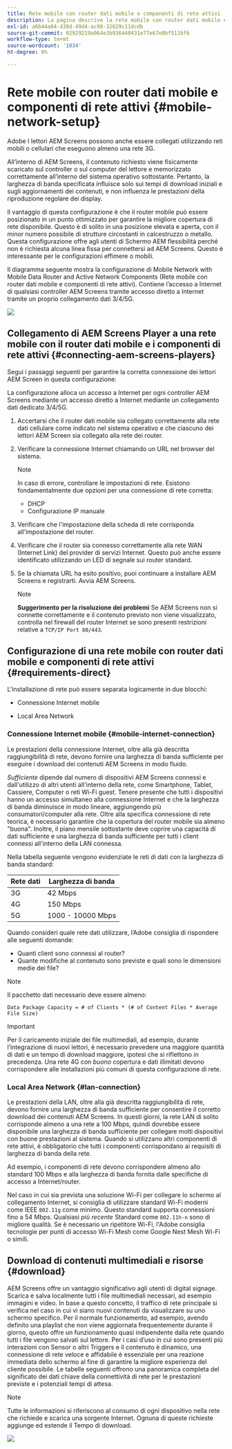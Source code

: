 ```yaml
---
title: Rete mobile con router dati mobile e componenti di rete attivi
description: La pagina descrive la rete mobile con router dati mobile e componenti di rete attivi
exl-id: a6b44a04-438d-49d4-ac98-32629c11dcdb
source-git-commit: 02929219a064e3b936440431e77e67e0bf511bf6
workflow-type: tm+mt
source-wordcount: '1034'
ht-degree: 0%

---
```


# Rete mobile con router dati mobile e componenti di rete attivi {#mobile-network-setup}

Adobe I lettori AEM Screens possono anche essere collegati utilizzando reti mobili o cellulari che eseguono almeno una rete 3G.

All’interno di AEM Screens, il contenuto richiesto viene fisicamente scaricato sul controller o sul computer del lettore e memorizzato correttamente all’interno del sistema operativo sottostante. Pertanto, la larghezza di banda specificata influisce solo sui tempi di download iniziali e sugli aggiornamenti dei contenuti, e non influenza le prestazioni della riproduzione regolare dei display.

Il vantaggio di questa configurazione è che il router mobile può essere posizionato in un punto ottimizzato per garantire la migliore copertura di rete disponibile. Questo è di solito in una posizione elevata e aperta, con il minor numero possibile di strutture circostanti in calcestruzzo o metallo.
Questa configurazione offre agli utenti di Schermo AEM flessibilità perché non è richiesta alcuna linea fissa per connettersi ad AEM Screens. Questo è interessante per le configurazioni effimere o mobili.

Il diagramma seguente mostra la configurazione di Mobile Network with Mobile Data Router and Active Network Components (Rete mobile con router dati mobile e componenti di rete attivi). Contiene l’accesso a Internet di qualsiasi controller AEM Screens tramite accesso diretto a Internet tramite un proprio collegamento dati 3/4/5G.

![](/help/using/assets/mobile-network-1.png)

## Collegamento di AEM Screens Player a una rete mobile con il router dati mobile e i componenti di rete attivi {#connecting-aem-screens-players}

Segui i passaggi seguenti per garantire la corretta connessione dei lettori AEM Screen in questa configurazione:

La configurazione alloca un accesso a Internet per ogni controller AEM Screens mediante un accesso diretto a Internet mediante un collegamento dati dedicato 3/4/5G.

1. Accertarsi che il router dati mobile sia collegato correttamente alla rete dati cellulare come indicato nel sistema operativo e che ciascuno dei lettori AEM Screen sia collegato alla rete dei router.
1. Verificare la connessione Internet chiamando un URL nel browser del sistema.

   >[!NOTE]
   >In caso di errore, controllare le impostazioni di rete. Esistono fondamentalmente due opzioni per una connessione di rete corretta:
   >* DHCP
   >* Configurazione IP manuale

1. Verificare che l&#39;impostazione della scheda di rete corrisponda all&#39;impostazione del router.

1. Verificare che il router sia connesso correttamente alla rete WAN (Internet Link) del provider di servizi Internet. Questo può anche essere identificato utilizzando un LED di segnale sui router standard.
1. Se la chiamata URL ha esito positivo, puoi continuare a installare AEM Screens e registrarti. Avvia AEM Screens.

   >[!NOTE]
   >**Suggerimento per la risoluzione dei problemi**
   >Se AEM Screens non si connette correttamente e il contenuto previsto non viene visualizzato, controlla nel firewall del router Internet se sono presenti restrizioni relative a `TCP/IP Port 80/443`.


## Configurazione di una rete mobile con router dati mobile e componenti di rete attivi {#requirements-direct}

L&#39;installazione di rete può essere separata logicamente in due blocchi:

* Connessione Internet mobile

* Local Area Network

### Connessione Internet mobile {#mobile-internet-connection}

Le prestazioni della connessione Internet, oltre alla già descritta raggiungibilità di rete, devono fornire una larghezza di banda sufficiente per eseguire i download dei contenuti AEM Screens in modo fluido.

*Sufficiente* dipende dal numero di dispositivi AEM Screens connessi e dall&#39;utilizzo di altri utenti all&#39;interno della rete, come Smartphone, Tablet, Cassiere, Computer o reti Wi-Fi guest.
Tenere presente che tutti i dispositivi hanno un accesso simultaneo alla connessione Internet e che la larghezza di banda diminuisce in modo lineare, aggiungendo più consumatori/computer alla rete.
Oltre alla specifica connessione di rete teorica, è necessario garantire che la copertura del router mobile sia almeno &quot;buona&quot;. Inoltre, il piano mensile sottostante deve coprire una capacità di dati sufficiente e una larghezza di banda sufficiente per tutti i client connessi all&#39;interno della LAN connessa.

Nella tabella seguente vengono evidenziate le reti di dati con la larghezza di banda standard:

| Rete dati | Larghezza di banda |
|--- |--- |
| 3G | 42 Mbps |
| 4G | 150 Mbps |
| 5G | 1000 - 10000 Mbps |

Quando consideri quale rete dati utilizzare, l’Adobe consiglia di rispondere alle seguenti domande:

* Quanti client sono connessi al router?
* Quante modifiche al contenuto sono previste e quali sono le dimensioni medie dei file?

>[!NOTE]
>
>Il pacchetto dati necessario deve essere almeno:
>
>`Data Package Capacity = # of Clients * (# of Content Files * Average File Size)`

>[!IMPORTANT]
>
>Per il caricamento iniziale dei file multimediali, ad esempio, durante l’integrazione di nuovi lettori, è necessario prevedere una maggiore quantità di dati e un tempo di download maggiore, ipotesi che si riflettono in precedenza. Una rete 4G con *buono* copertura e dati illimitati devono corrispondere alle installazioni più comuni di questa configurazione di rete.


### Local Area Network {#lan-connection}

Le prestazioni della LAN, oltre alla già descritta raggiungibilità di rete, devono fornire una larghezza di banda sufficiente per consentire il corretto download dei contenuti AEM Screens. In questi giorni, la rete LAN di solito corrisponde almeno a una rete a 100 Mbps, quindi dovrebbe essere disponibile una larghezza di banda sufficiente per collegare molti dispositivi con buone prestazioni al sistema. Quando si utilizzano altri componenti di rete attivi, è obbligatorio che tutti i componenti corrispondano ai requisiti di larghezza di banda della rete.

Ad esempio, i componenti di rete devono corrispondere almeno allo standard 100 Mbps e alla larghezza di banda fornita dalle specifiche di accesso a Internet/router.

Nel caso in cui sia prevista una soluzione Wi-Fi per collegare lo schermo al collegamento Internet, si consiglia di utilizzare standard Wi-Fi moderni come IEEE `802.11g` come minimo. Questo standard supporta connessioni fino a 54 Mbps. Qualsiasi *più recente* Standard come `802.11h-n` sono di migliore qualità. Se è necessario un ripetitore Wi-Fi, l&#39;Adobe consiglia tecnologie per punti di accesso Wi-Fi Mesh come Google Nest Mesh Wi-Fi o simili.

## Download di contenuti multimediali e risorse {#download}

AEM Screens offre un vantaggio significativo agli utenti di digital signage. Scarica e salva localmente tutti i file multimediali necessari, ad esempio immagini e video. In base a questo concetto, il traffico di rete principale si verifica nel caso in cui vi siano nuovi contenuti da visualizzare su uno schermo specifico.
Per il normale funzionamento, ad esempio, avendo definito una playlist che non viene aggiornata frequentemente durante il giorno, questo offre un funzionamento quasi indipendente dalla rete quando tutti i file vengono salvati sul lettore.
Per i casi d’uso in cui sono presenti più interazioni con Sensor o altri Triggers e il contenuto è dinamico, una connessione di rete veloce e affidabile è essenziale per una reazione immediata dello schermo al fine di garantire la migliore esperienza del cliente possibile.
Le tabelle seguenti offrono una panoramica completa del significato dei dati chiave della connettività di rete per le prestazioni previste e i potenziali tempi di attesa.

>[!NOTE]
>
>Tutte le informazioni si riferiscono al consumo di ogni dispositivo nella rete che richiede e scarica una sorgente Internet. Ognuna di queste richieste aggiunge ed estende il Tempo di download.

![](/help/using/assets/mobile-router-download.png)
